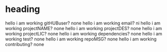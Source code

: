  
# heading
    
hello i am working gitHUBuser?  none
hello i am working email?  ni
hello i am working projectNAME?  none
hello i am working projectDES?  none
hello i am working projectLIC?  none
hello i am working dependencies?  none
hello i am working test?  none
hello i am working repoMSG?  none
hello i am working contributing?  none